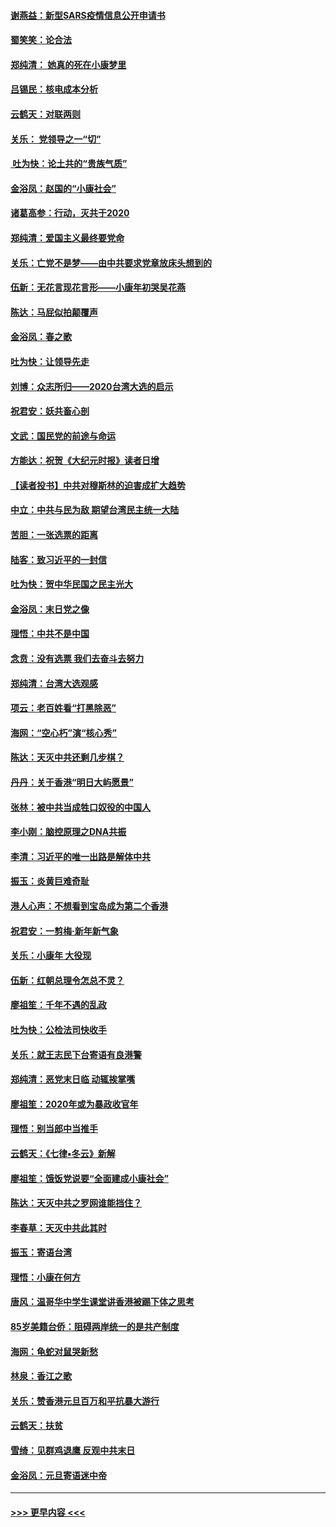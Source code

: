 #### [谢燕益：新型SARS疫情信息公开申请书](../pages/nsc993/n11808840.md?t=01221155) 
#### [蜀笑笑：论合法](../pages/nsc993/n11808064.md?t=01221155) 
#### [郑纯清： 她真的死在小康梦里](../pages/nsc993/n11806623.md?t=01221155) 
#### [吕锡民：核电成本分析](../pages/nsc993/n11806284.md?t=01221155) 
#### [云鹤天：对联两则](../pages/nsc993/n11805957.md?t=01221155) 
#### [关乐： 党领导之一“切”](../pages/nsc993/n11804505.md?t=01221155) 
#### [ 吐为快：论土共的“贵族气质”](../pages/nsc993/n11804490.md?t=01221155) 
#### [金浴凤：赵国的“小康社会”](../pages/nsc993/n11804452.md?t=01221155) 
#### [诸葛高参：行动，灭共于2020](../pages/nsc993/n11804120.md?t=01221155) 
#### [郑纯清：爱国主义最终要党命](../pages/nsc993/n11802197.md?t=01221155) 
#### [关乐：亡党不是梦——由中共要求党章放床头想到的](../pages/nsc993/n11802156.md?t=01221155) 
#### [伍新：无花言现花言形——小康年初哭吴花燕](../pages/nsc993/n11800044.md?t=01221155) 
#### [陈达：马屁似拍颠覆声](../pages/nsc993/n11800010.md?t=01221155) 
#### [金浴凤：春之歌](../pages/nsc993/n11797687.md?t=01221155) 
#### [吐为快：让领导先走](../pages/nsc993/n11797512.md?t=01221155) 
#### [刘博：众志所归——2020台湾大选的启示](../pages/nsc993/n11796878.md?t=01221155) 
#### [祝君安：妖共畜心剖](../pages/nsc993/n11794273.md?t=01221155) 
#### [文武：国民党的前途与命运](../pages/nsc993/n11794198.md?t=01221155) 
#### [方能达：祝贺《大纪元时报》读者日增](../pages/nsc993/n11793807.md?t=01221155) 
#### [【读者投书】中共对穆斯林的迫害成扩大趋势](../pages/nsc993/n11791371.md?t=01221155) 
#### [中立：中共与民为敌 期望台湾民主统一大陆](../pages/nsc993/n11790392.md?t=01221155) 
#### [苦胆：一张选票的距离](../pages/nsc993/n11788914.md?t=01221155) 
#### [陆客：致习近平的一封信](../pages/nsc993/n11788867.md?t=01221155) 
#### [吐为快：贺中华民国之民主光大](../pages/nsc993/n11788618.md?t=01221155) 
#### [金浴凤：末日党之像](../pages/nsc993/n11787475.md?t=01221155) 
#### [理悟：中共不是中国](../pages/nsc993/n11787463.md?t=01221155) 
#### [念贲：没有选票  我们去奋斗去努力](../pages/nsc993/n11787398.md?t=01221155) 
#### [郑纯清：台湾大选观感](../pages/nsc993/n11786210.md?t=01221155) 
#### [项云：老百姓看“打黑除恶”](../pages/nsc993/n11785398.md?t=01221155) 
#### [海网：“空心朽”演“核心秀”](../pages/nsc993/n11783874.md?t=01221155) 
#### [陈达：天灭中共还剩几步棋？](../pages/nsc993/n11783719.md?t=01221155) 
#### [丹丹：关于香港“明日大屿愿景”](../pages/nsc993/n11783273.md?t=01221155) 
#### [张林：被中共当成牲口奴役的中国人](../pages/nsc993/n11782397.md?t=01221155) 
#### [李小刚：脑控原理之DNA共振](../pages/nsc993/n11780962.md?t=01221155) 
#### [李清：习近平的唯一出路是解体中共](../pages/nsc993/n11780866.md?t=01221155) 
#### [振玉：炎黄巨难奇耻](../pages/nsc993/n11779632.md?t=01221155) 
#### [港人心声：不想看到宝岛成为第二个香港](../pages/nsc993/n11778817.md?t=01221155) 
#### [祝君安：一剪梅‧新年新气象](../pages/nsc993/n11776340.md?t=01221155) 
#### [关乐：小康年 大役现](../pages/nsc993/n11774213.md?t=01221155) 
#### [伍新：红朝总理令怎总不灵？](../pages/nsc993/n11770813.md?t=01221155) 
#### [廖祖笙：千年不遇的乱政](../pages/nsc993/n11770373.md?t=01221155) 
#### [吐为快：公检法司快收手](../pages/nsc993/n11770359.md?t=01221155) 
#### [关乐：就王志民下台寄语有良港警](../pages/nsc993/n11769903.md?t=01221155) 
#### [郑纯清：恶党末日临 动辄挨掌嘴](../pages/nsc993/n11769356.md?t=01221155) 
#### [廖祖笙：2020年或为暴政收官年](../pages/nsc993/n11768216.md?t=01221155) 
#### [理悟：别当郎中当推手](../pages/nsc993/n11768243.md?t=01221155) 
#### [云鹤天：《七律▪冬云》新解](../pages/nsc993/n11768204.md?t=01221155) 
#### [廖祖笙：饿饭党说要“全面建成小康社会”](../pages/nsc993/n11767482.md?t=01221155) 
#### [陈达：天灭中共之罗网谁能挡住？](../pages/nsc993/n11767465.md?t=01221155) 
#### [李春草：天灭中共此其时](../pages/nsc993/n11767452.md?t=01221155) 
#### [振玉：寄语台湾](../pages/nsc993/n11767432.md?t=01221155) 
#### [理悟：小康在何方](../pages/nsc993/n11767394.md?t=01221155) 
#### [唐风：温哥华中学生课堂讲香港被踢下体之思考](../pages/nsc993/n11766848.md?t=01221155) 
#### [85岁美籍台侨：阻碍两岸统一的是共产制度](../pages/nsc993/n11765043.md?t=01221155) 
#### [海网：龟蛇对鼠哭新愁](../pages/nsc993/n11764895.md?t=01221155) 
#### [林泉：香江之歌](../pages/nsc993/n11764415.md?t=01221155) 
#### [关乐：赞香港元旦百万和平抗暴大游行](../pages/nsc993/n11764382.md?t=01221155) 
#### [云鹤天：扶贫](../pages/nsc993/n11764245.md?t=01221155) 
#### [雪绮：见群鸡退鹰  反观中共末日](../pages/nsc993/n11762112.md?t=01221155) 
#### [金浴凤：元旦寄语迷中帝](../pages/nsc993/n11761788.md?t=01221155) 

----
#### [ >>> 更早内容 <<< ](../indexes/nsc993-earlier.md)

